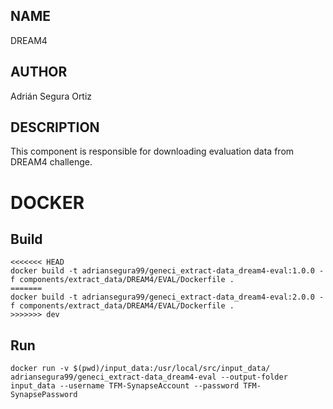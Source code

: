 ## NAME

DREAM4

## AUTHOR

Adrián Segura Ortiz

## DESCRIPTION

This component is responsible for downloading evaluation data from DREAM4 challenge.

# DOCKER

## Build

```
<<<<<<< HEAD
docker build -t adriansegura99/geneci_extract-data_dream4-eval:1.0.0 -f components/extract_data/DREAM4/EVAL/Dockerfile .
=======
docker build -t adriansegura99/geneci_extract-data_dream4-eval:2.0.0 -f components/extract_data/DREAM4/EVAL/Dockerfile .
>>>>>>> dev
```

## Run

```
docker run -v $(pwd)/input_data:/usr/local/src/input_data/ adriansegura99/geneci_extract-data_dream4-eval --output-folder input_data --username TFM-SynapseAccount --password TFM-SynapsePassword
```
